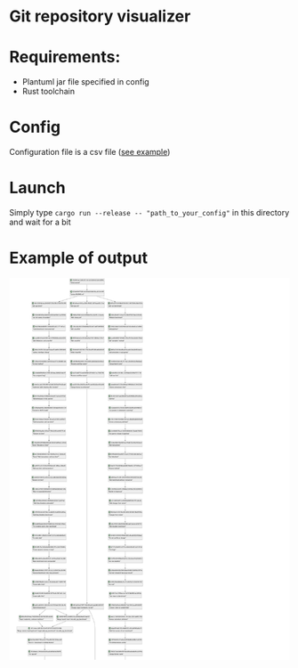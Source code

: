 # Git repository visualizer

# Requirements:
 - Plantuml jar file specified in config
 - Rust toolchain

# Config
Configuration file is a csv file ([see example](./config/config.csv))

# Launch
Simply type `cargo run --release -- "path_to_your_config"` in this directory and wait for a bit

# Example of output
![PlantUML Graph](./images/graph.png)